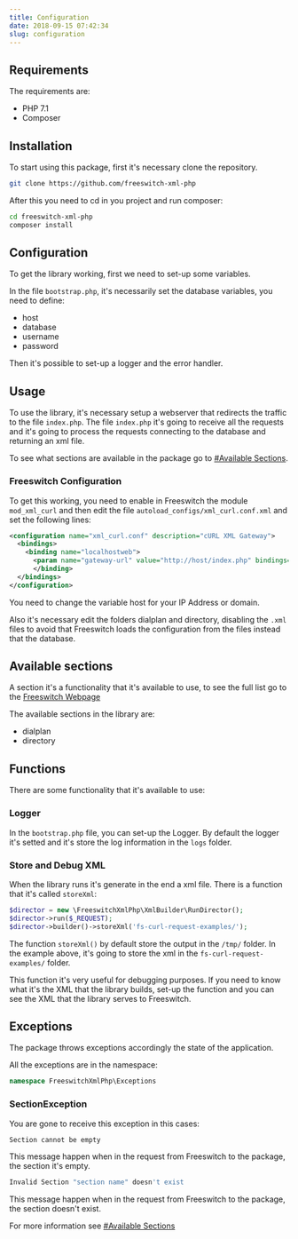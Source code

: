 ```yaml
---
title: Configuration
date: 2018-09-15 07:42:34
slug: configuration
---
```


## Requirements

The requirements are:

- PHP 7.1
- Composer

## Installation

To start using this package, first it's necessary clone the repository.

```bash
git clone https://github.com/freeswitch-xml-php
```

After this you need to cd in you project and run composer:

```bash
cd freeswitch-xml-php
composer install
```

## Configuration

To get the library working, first we need to set-up some variables.

In the file `bootstrap.php`, it's necessarily set the database variables, you need to define:

- host
- database
- username
- password

Then it's possible to set-up a logger and the error handler.

## Usage

To use the library, it's necessary setup a webserver that redirects the traffic to the file `index.php`. The file `index.php` it's going to receive all the requests and it's going to process the requests connecting to the database and returning an xml file.

To see what sections are available in the package go to [#Available Sections](#available-sections).

### Freeswitch Configuration

To get this working, you need to enable in Freeswitch the module `mod_xml_curl` and then edit the file `autoload_configs/xml_curl.conf.xml` and set the following lines:

```xml
<configuration name="xml_curl.conf" description="cURL XML Gateway">
  <bindings>
    <binding name="localhostweb"> 
      <param name="gateway-url" value="http://host/index.php" bindings="directory|dialplan"/>
      </binding>
  </bindings>
</configuration>
```

You need to change the variable host for your IP Address or domain.

Also it's necessary edit the folders dialplan and directory, disabling the `.xml` files to avoid that Freeswitch loads the configuration from the files instead that the database.

## Available sections

A section it's a functionality that it's available to use, to see the full list go to the [Freeswitch Webpage](https://freeswitch.org/confluence/display/FREESWITCH/mod_xml_curl)

The available sections in the library are:

- dialplan
- directory


## Functions

There are some functionality that it's available to use:

### Logger

In the `bootstrap.php` file, you can set-up the Logger. By default the logger it's setted and it's store the log information in the `logs` folder.

### Store and Debug XML

When the library runs it's generate in the end a xml file. There is a function that it's called `storeXml`:

```php
$director = new \FreeswitchXmlPhp\XmlBuilder\RunDirector();
$director->run($_REQUEST);
$director->builder()->storeXml('fs-curl-request-examples/');
```

The function `storeXml()` by default store the output in the `/tmp/` folder. In the example above, it's going to store the xml in the `fs-curl-request-examples/` folder.

This function it's very useful for debugging purposes. If you need to know what it's the XML that the library builds, set-up the function and you can see the XML that the library serves to Freeswitch.


## Exceptions
The package throws exceptions accordingly the state of the application.

All the exceptions are in the namespace:

```php
namespace FreeswitchXmlPhp\Exceptions
```

### SectionException

You are gone to receive this exception in this cases:

```bash
Section cannot be empty
```

This message happen when in the request from Freeswitch to the package, the section it's empty.

```bash
Invalid Section "section name" doesn't exist
```

This message happen when in the request from Freeswitch to the package, the section doesn't exist.

For more information see [#Available Sections](#available-sections)